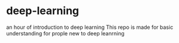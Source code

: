 # deep-learning
an hour of introduction to deep learning
This repo is made for basic understanding for prople new to deep leanrning
